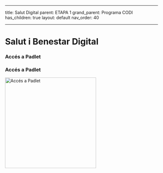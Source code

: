 
---
title:  Salut Digital
parent: ETAPA 1
grand_parent: Programa CODI
has_children: true
layout: default
nav_order: 40

---


# Salut i Benestar Digital



### Accés a Padlet

### Accés a Padlet

<a href="https://padlet.com/mgomezc22/salud-y-bienestar-digital-nzau7h601m76ckkn" target="_blank">
  <img src="https://padlet.pics/template_images/new_home_banner.jpg" alt="Accés a Padlet" width="300"/>
</a>
